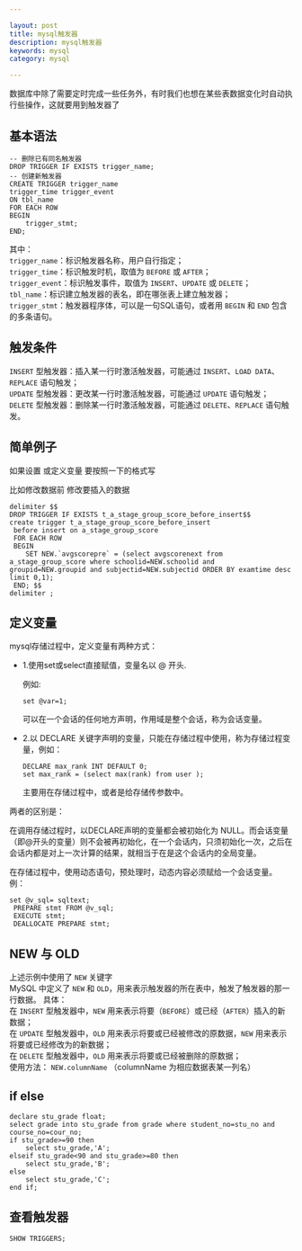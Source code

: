 ```yaml
---

layout: post
title: mysql触发器
description: mysql触发器
keywords: mysql
category: mysql

---
```


数据库中除了需要定时完成一些任务外，有时我们也想在某些表数据变化时自动执行些操作，这就要用到触发器了
## 基本语法

	-- 删除已有同名触发器
	DROP TRIGGER IF EXISTS trigger_name;
	-- 创建新触发器
	CREATE TRIGGER trigger_name 
	trigger_time trigger_event 
	ON tbl_name 
	FOR EACH ROW
	BEGIN
		trigger_stmt;
	END;

其中：  
`trigger_name`：标识触发器名称，用户自行指定；  
`trigger_time`：标识触发时机，取值为 `BEFORE` 或 `AFTER`；  
`trigger_event`：标识触发事件，取值为 `INSERT`、`UPDATE` 或 `DELETE`；  
`tbl_name`：标识建立触发器的表名，即在哪张表上建立触发器；  
`trigger_stmt`：触发器程序体，可以是一句SQL语句，或者用 `BEGIN` 和 `END` 包含的多条语句。  

## 触发条件

`INSERT` 型触发器：插入某一行时激活触发器，可能通过 `INSERT`、`LOAD DATA`、`REPLACE` 语句触发；  
`UPDATE` 型触发器：更改某一行时激活触发器，可能通过 `UPDATE` 语句触发；  
`DELETE` 型触发器：删除某一行时激活触发器，可能通过 `DELETE`、`REPLACE` 语句触发。  

## 简单例子

如果设置 或定义变量 要按照一下的格式写



比如修改数据前 修改要插入的数据

```mysql
delimiter $$
DROP TRIGGER IF EXISTS t_a_stage_group_score_before_insert$$
create trigger t_a_stage_group_score_before_insert
 before insert on a_stage_group_score
 FOR EACH ROW
 BEGIN 
	SET NEW.`avgscorepre` = (select avgscorenext from a_stage_group_score where schoolid=NEW.schoolid and groupid=NEW.groupid and subjectid=NEW.subjectid ORDER BY examtime desc limit 0,1);
 END; $$
delimiter ; 
```

## 定义变量

 mysql存储过程中，定义变量有两种方式：

+ 1.使用set或select直接赋值，变量名以 @ 开头.

   例如:

  ```mysql
  set @var=1;
  ```

  可以在一个会话的任何地方声明，作用域是整个会话，称为会话变量。

+ 2.以 DECLARE 关键字声明的变量，只能在存储过程中使用，称为存储过程变量，例如：

  ```mysql
  DECLARE max_rank INT DEFAULT 0;  
  set max_rank = (select max(rank) from user );  
  ```

  主要用在存储过程中，或者是给存储传参数中。

 两者的区别是：

 在调用存储过程时，以DECLARE声明的变量都会被初始化为 NULL。而会话变量（即@开头的变量）则不会被再初始化，在一个会话内，只须初始化一次，之后在会话内都是对上一次计算的结果，就相当于在是这个会话内的全局变量。

 在存储过程中，使用动态语句，预处理时，动态内容必须赋给一个会话变量。
 例：

```mysql
set @v_sql= sqltext;
 PREPARE stmt FROM @v_sql;  
 EXECUTE stmt;     
 DEALLOCATE PREPARE stmt;
```



## NEW 与 OLD

上述示例中使用了 `NEW` 关键字  
MySQL 中定义了 `NEW` 和 `OLD`，用来表示触发器的所在表中，触发了触发器的那一行数据。
具体：  
在 `INSERT` 型触发器中，`NEW` 用来表示将要（`BEFORE`）或已经（`AFTER`）插入的新数据；  
在 `UPDATE` 型触发器中，`OLD` 用来表示将要或已经被修改的原数据，`NEW` 用来表示将要或已经修改为的新数据；  
在 `DELETE` 型触发器中，`OLD` 用来表示将要或已经被删除的原数据；  
使用方法： `NEW.columnName` （columnName 为相应数据表某一列名）  



## if else

```mysql
declare stu_grade float;  
select grade into stu_grade from grade where student_no=stu_no and course_no=cour_no;  
if stu_grade>=90 then 
    select stu_grade,'A';  
elseif stu_grade<90 and stu_grade>=80 then 
    select stu_grade,'B';  
else 
    select stu_grade,'C';  
end if; 
```



## 查看触发器

```mysql
SHOW TRIGGERS;
```

